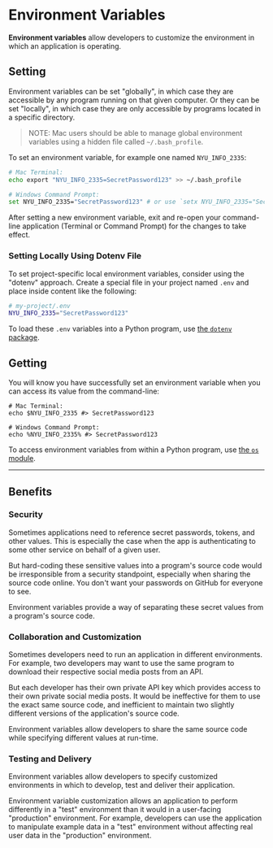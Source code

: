 # Environment Variables

**Environment variables** allow developers to customize the environment in which an application is operating.

## Setting

Environment variables can be set "globally", in which case they are accessible by any program running on that given computer. Or they can be set "locally", in which case they are only accessible by programs located in a specific directory.

> NOTE: Mac users should be able to manage global environment variables using a hidden file called
`~/.bash_profile`.

To set an environment variable, for example one named `NYU_INFO_2335`:

```sh
# Mac Terminal:
echo export "NYU_INFO_2335=SecretPassword123" >> ~/.bash_profile

# Windows Command Prompt:
set NYU_INFO_2335="SecretPassword123" # or use `setx NYU_INFO_2335="SecretPassword123"` to set this variable globally
```

After setting a new environment variable, exit and re-open your command-line application (Terminal or Command Prompt) for the changes to take effect.

### Setting Locally Using Dotenv File

To set project-specific local environment variables, consider using the "dotenv" approach. Create a special file in your project named `.env` and place inside content like the following:

```sh
# my-project/.env
NYU_INFO_2335="SecretPassword123"
```

To load these `.env` variables into a Python program, use [the `dotenv` package](/notes/programming-languages/python/modules/dotenv.md).

## Getting

You will know you have successfully set an environment variable when you can access its value from the command-line:

```shell
# Mac Terminal:
echo $NYU_INFO_2335 #> SecretPassword123

# Windows Command Prompt:
echo %NYU_INFO_2335% #> SecretPassword123
```

To access environment variables from within a Python program, use [the `os` module](/notes/programming-languages/python/modules/os.md#accessing-environment-variables).

<hr>


## Benefits

### Security

Sometimes applications need to reference secret passwords, tokens, and other values. This is especially the case when the app is authenticating to some other service on behalf of a given user.

But hard-coding these sensitive values into a program's source code would be irresponsible from a security standpoint, especially when sharing the source code online. You don't want your passwords on GitHub for everyone to see.

Environment variables provide a way of separating these secret values from a program's source code.

### Collaboration and Customization

Sometimes developers need to run an application in different environments. For example, two developers may want to use the same program to download their respective social media posts from an API.

But each developer has their own private API key which provides access to their own private social media posts. It would be ineffective for them to use the exact same source code, and inefficient to maintain two slightly different versions of the application's source code.

Environment variables allow developers to share the same source code while specifying different values at run-time.

### Testing and Delivery

Environment variables allow developers to specify customized environments in which to develop, test and deliver their application.

Environment variable customization allows an application to perform differently in a "test" environment than it would in a user-facing "production" environment. For example, developers can use the application to manipulate example data in a "test" environment without affecting real user data in the "production" environment.
